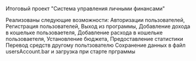 Итоговый проект "Система управления личными финансами"

Реализованы следующие возможности:
Авторизации пользователей,
Регистрация пользователей,
Выход из программы,
Добавление дохода в кошельке пользоваетеля,
Добавление расхода в кошельке пользоваетеля,
Установление бюджета,
Предоставление статистики
Перевод средств другому польтзователю
Сохранение данных в файл usersAccount.bar и загрузка при старте прграммы
